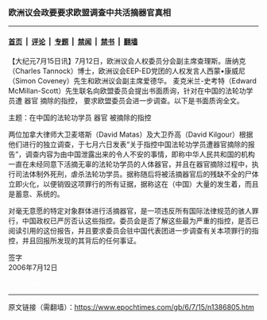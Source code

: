 ### 欧洲议会政要要求欧盟调查中共活摘器官真相

---

#### [首页](../../../..?n1386805) &nbsp;|&nbsp; [评论](../../../../../epoch-comment?n1386805) &nbsp;|&nbsp; [专题](../../../../../epoch-special?n1386805) &nbsp;|&nbsp; [禁闻](../../../../../epoch-news?n1386805) &nbsp;|&nbsp; [禁书](../../../../../books?n1386805) &nbsp;|&nbsp; [翻墙](https://github.com/gfw-breaker/nogfw/blob/master/README.md?n1386805)


<div class="post_content" id="artbody" itemprop="articleBody">
 <!-- article content begin -->
 <p>
  【大纪元7月15日讯】7月12日，欧洲议会人权委员分会副主席查理斯。唐纳克（Charles Tannock）博士，欧洲议会EEP-ED党团的人权发言人西蒙•康威尼（Simon Coveney）先生和欧洲议会副主席爱德华。 麦克米兰-史考特（Edward McMillan-Scott）先生联名向欧盟委员会提出书面质询，针对在中国的法轮功学员遭
  <ok href="https://www.epochtimes.com/gb/tag/%E5%99%A8%E5%AE%98.html">
   器官
  </ok>
  摘除的指控， 要求欧盟委员会进一步调查。以下是书面质询全文。
 </p>
 <p>
  主题：在中国的法轮功学员
  <ok href="https://www.epochtimes.com/gb/tag/%E5%99%A8%E5%AE%98.html">
   器官
  </ok>
  被摘除的指控
 </p>
 <p>
  两位加拿大律师大卫麦塔斯（David Matas）及大卫乔高（David Kilgour）根据他们进行的独立调查，于七月六日发表“关于指控中国法轮功学员遭器官摘除的报告”，调查内容为由中国泄露出来的令人不安的事情，即称中华人民共和国的机构一直在未经同意下活摘无辜的法轮功学员的人体器官，并且在器官摘除过程中，执行司法体制外死刑，虐杀法轮功学员。据称随后将被活摘器官后的残缺不全的尸体立即火化，以便销毁这项罪行的所有证据，据称这在（中国）大量的发生着，而且是蓄意、系统的。
 </p>
 <p>
  对毫无意愿的特定对象群体进行活摘器官，是一项违反所有国际法律规范的骇人罪行，中国政权已严厉否认这些指控。委员会是否了解这些最为严重的指控，是否已阅读引用的这份报告，并且要求委员会驻中国代表团进一步调查有关本项罪行的指控，并且回报所发现的其背后的任何事证。
 </p>
 <p>
  签字
  <br/>
  2006年7月12日
 </p>
 <p>
  <font color="#ffffff">
   (http://www.dajiyuan.com)
  </font>
 </p>
 <!-- article content end -->
 <div id="below_article_ad">
 </div>
</div>


---

原文链接（需翻墙）：https://www.epochtimes.com/gb/6/7/15/n1386805.htm